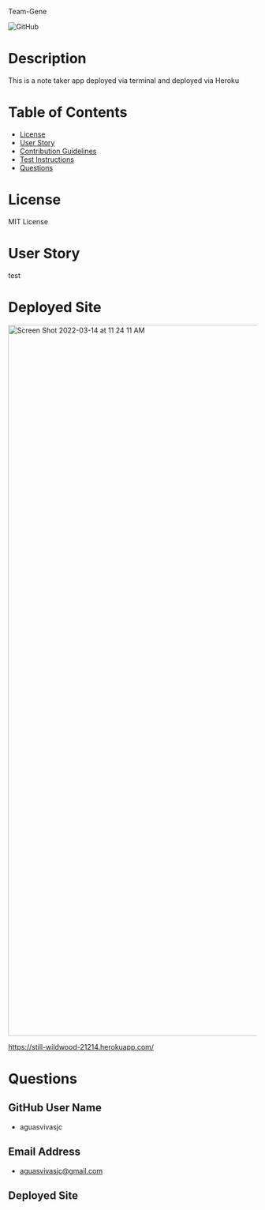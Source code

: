  Team-Gene

![GitHub](https://img.shields.io/github/license/aguasvivasjc/Team-Gene)


# Description

This is a note taker app deployed via terminal and deployed via Heroku 

# Table of Contents

* [License](#license)
* [User Story](#user-story)
* [Contribution Guidelines](#con)
* [Test Instructions](#test)
* [Questions](#email)

# License

MIT License

# User Story

test

# Deployed Site 

<img width="1440" alt="Screen Shot 2022-03-14 at 11 24 11 AM" src="https://user-images.githubusercontent.com/94660524/158205393-5b7da970-63a9-4cb9-8c14-8fcb7cd05472.png">

https://still-wildwood-21214.herokuapp.com/

# Questions

## GitHub User Name 

* aguasvivasjc

## Email Address

* aguasvivasjc@gmail.com

## Deployed Site 
